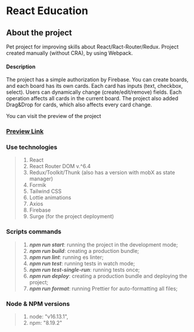 # React Education

## About the project
Pet project for improving skills about React/Ract-Router/Redux. Project created manually (without CRA), by using Webpack. 

#### Description
The project has a simple authorization by Firebase. You can create boards, and each board has its own cards. Each card has inputs (text, checkbox, select). Users can dynamically change (create/edit/remove) fields. Each operation affects all cards in the current board. The project also added Drag&Drop for cards, which also affects every card change.

You can visit the preview of the project
### [**Preview Link**](https://pointless-humor.surge.sh/)

### **Use technologies**
>1. React
>2. React Router DOM v.^6.4
>3. Redux/Toolkit/Thunk (also has a version with mobX as state manager)
>4. Formik
>5. Tailwind CSS
>6. Lottie animations
>7. Axios
>8. Firebase
>9. Surge (for the project deployment)

### **Scripts commands**
>1. ***npm run start***: running the project in the development mode;
>2. ***npm run build***: creating a production bundle;
>3. ***npm run lint***: running es linter;
>4. ***npm run test***: running tests in watch mode;
>5. ***npm run test-single-run***: running tests once;
>6. ***npm run deploy***: creating a production bundle and deploying the project;
>7. ***npm run format***: running Prettier for auto-formatting all files;

### **Node & NPM versions**
>1. node: "v16.13.1",
>2. npm: "8.19.2"
